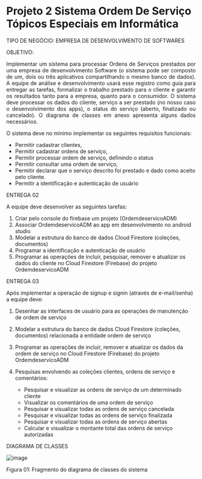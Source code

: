 # Projeto 2 Sistema Ordem De Serviço Tópicos Especiais em Informática

TIPO DE NEGÓCIO: EMPRESA DE DESENVOLVIMENTO DE SOFTWARES 

OBJETIVO: 
<p align="justify">Implementar um sistema para processar Ordens de Serviços prestados por uma empresa de desenvolvimento Software (o sistema pode ser composto de um, dois ou três aplicativos compartilhando o mesmo banco de dados). A equipe de análise e desenvolvimento usará esse registro como guia para entregar as tarefas, formalizar o trabalho prestado para o cliente e garantir os resultados tanto para a empresa, quanto para o consumidor. O sistema deve processar os dados do cliente, serviço a ser prestado (no nosso caso o desenvolvimento dos apps), o status do serviço (aberto, finalizado ou cancelado). O diagrama de classes em anexo apresenta alguns dados necessários.</p>

O sistema deve no mínimo implementar os seguintes requisitos funcionais: 
- Permitir cadastrar clientes, 
- Permitir cadastrar ordens de serviço, 
- Permitir processar ordem de serviço, definindo o status 
- Permitir consultar uma ordem de serviço, 
- Permitir declarar que o serviço descrito foi prestado e dado como aceito pelo cliente. 
- Permitir a identificação e autenticação de usuário

ENTREGA 02

A equipe deve desenvolver as seguintes tarefas: 
1. Criar pelo console do firebase um projeto (OrdemdeservicoADM) 
2. Associar OrdemdeservicoADM ao app em desenvolvimento no android studio 
3. Modelar a estrutura do banco de dados Cloud Firestore (coleções, documentos)
4. Programar a identificação e autenticação de usuário 
5. Programar as operações de incluir, pesquisar, remover e atualizar os dados do cliente no Cloud Firestore (Firebase) do projeto OrdemdeservicoADM

ENTREGA 03

Após implementar a operação de signup e signin (através de e-mail/senha) a equipe deve:
1. Desenhar as interfaces de usuário para as operações de manutenção de ordem de serviço
2. Modelar a estrutura do banco de dados Cloud Firestore (coleções, documentos) relacionada a entidade ordem de serviço
3. Programar as operações de incluir, remover e atualizar os dados da ordem de serviço no Cloud Firestore (Firebase) do projeto OrdemdeservicoADM
4. Pesquisas envolvendo as coleções clientes, ordens de serviço e comentários:

      - Pesquisar e visualizar as ordens de serviço de um determinado cliente
      - Visualizar os comentários de uma ordem de serviço
      - Pesquisar e visualizar todas as ordens de serviço cancelada
      - Pesquisar e visualizar todas as ordens de serviço finalizada
      - Pesquisar e visualizar todas as ordens de serviço abertas
      - Calcular  e visualizar o  montante total das ordens de serviço autorizadas


DIAGRAMA DE CLASSES
 
 ![image](https://user-images.githubusercontent.com/54014398/136382151-9794c1f1-cc5d-4e6d-8eb7-b910fcb3a869.png)

Figura 01: Fragmento do diagrama de classes do sistema

